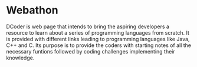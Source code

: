 # Webathon
DCoder is web page that intends to bring the aspiring developers a resource to learn about a series of programming languages from scratch. It is provided with different links leading to programming languages like Java, C++ and C. Its purpose is to provide the coders with starting notes of all the necessary funtions followed by coding challenges implementing their knowledge.
